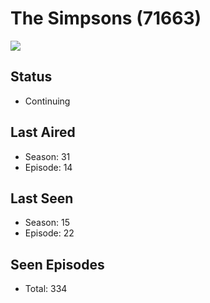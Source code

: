 # The Simpsons (71663)

<img src="https://dg31sz3gwrwan.cloudfront.net/poster/71663/952849-0-optimized.jpg" />

## Status
* Continuing
## Last Aired
* Season: 31
* Episode: 14
## Last Seen
* Season: 15
* Episode: 22
## Seen Episodes
* Total: 334
